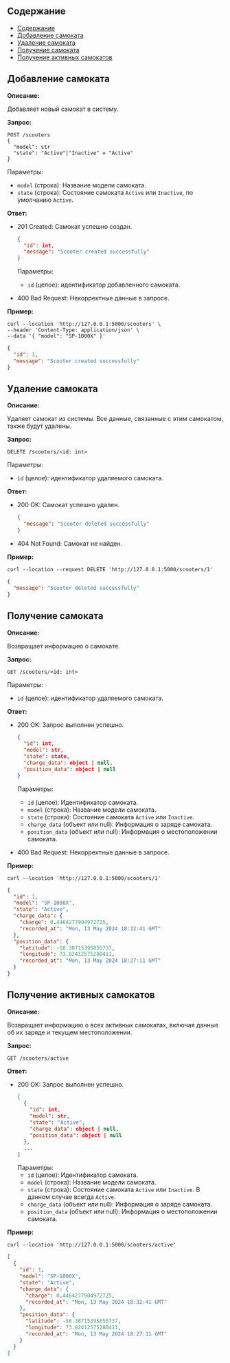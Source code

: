 ## Содержание

* [Содержание](#содержание)
* [Добавление самоката](#добавление-самоката)
* [Удаление самоката](#удаление-самоката)
* [Получение самоката](#получение-самоката)
* [Получение активных самокатов](#получение-активных-самокатов)

## Добавление самоката

**Описание:**

Добавляет новый самокат в систему.

**Запрос:**

```text
POST /scooters
{
  "model": str
  "state": "Active"|"Inactive" = "Active"
}
```

Параметры:

- `model` (строка): Название модели самоката.
- `state` (строка): Состояние самоката `Active` или `Inactive`, по умолчанию `Active`.

**Ответ:**

- 201 Created: Самокат успешно создан.
    ```json lines
    {
      "id": int,
      "message": "Scooter created successfully"
    }
    ```
  Параметры:
    - `id` (целое): идентификатор добавленного самоката.


- 400 Bad Request: Некорректные данные в запросе.

**Пример:**

```shell
curl --location 'http://127.0.0.1:5000/scooters' \
--header 'Content-Type: application/json' \
--data '{ "model": "SP-1000X" }'
```

```json
{
  "id": 1,
  "message": "Scooter created successfully"
}
```

## Удаление самоката

**Описание:**

Удаляет самокат из системы. Все данные, связанные с этим самокатом, также будут удалены.

**Запрос:**

```text
DELETE /scooters/<id: int>
```

Параметры:

- `id` (целое): идентификатор удаляемого самоката.

**Ответ:**

- 200 OK: Самокат успешно удален.
  ```json lines
  {
    "message": "Scooter deleted successfully"
  }
  ```

- 404 Not Found: Самокат не найден.

**Пример:**

```shell
curl --location --request DELETE 'http://127.0.0.1:5000/scooters/1'
```

```json
{
  "message": "Scooter deleted successfully"
}
```

## Получение самоката

**Описание:**

Возвращает информацию о самокате.

**Запрос:**

```text
GET /scooters/<id: int>
```

Параметры:

- `id` (целое): идентификатор удаляемого самоката.

**Ответ:**

- 200 OK: Запрос выполнен успешно.
  ```json lines
  {
    "id": int,
    "model": str,
    "state": state,
    "charge_data": object | null,
    "position_data": object | null
  }
  ```
  Параметры:
    - `id` (целое): Идентификатор самоката.
    - `model` (строка): Название модели самоката.
    - `state` (строка): Состояние самоката `Active` или `Inactive`.
    - `charge_data` (объект или null): Информация о заряде самоката.
    - `position_data` (объект или null): Информация о местоположении самоката.


- 400 Bad Request: Некорректные данные в запросе.

**Пример:**

```shell
curl --location 'http://127.0.0.1:5000/scooters/1'
```

```json
{
  "id": 1,
  "model": "SP-1000X",
  "state": "Active",
  "charge_data": {
    "charge": 0.4464277904972725,
    "recorded_at": "Mon, 13 May 2024 18:32:41 GMT"
  },
  "position_data": {
    "latitude": -58.38715395855737,
    "longitude": 73.82412575280411,
    "recorded_at": "Mon, 13 May 2024 18:27:11 GMT"
  }
}
```

## Получение активных самокатов

**Описание:**

Возвращает информацию о всех активных самокатах, включая данные об их заряде и текущем местоположении.

**Запрос:**

```text
GET /scooters/active
```

**Ответ:**

- 200 OK: Запрос выполнен успешно.
    ```json lines
    [
      {
        "id": int,
        "model": str,
        "state": "Active",
        "charge_data": object | null,
        "position_data": object | null
      },
      ... 
    ]
    ```
  Параметры:
    - `id` (целое): Идентификатор самоката.
    - `model` (строка): Название модели самоката.
    - `state` (строка): Состояние самоката `Active` или `Inactive`. В данном случае всегда `Active`.
    - `charge_data` (объект или null): Информация о заряде самоката.
    - `position_data` (объект или null): Информация о местоположении самоката.

**Пример:**

```shell
curl --location 'http://127.0.0.1:5000/scooters/active'
```

```json
[
  {
    "id": 1,
    "model": "SP-1000X",
    "state": "Active",
    "charge_data": {
      "charge": 0.4464277904972725,
      "recorded_at": "Mon, 13 May 2024 18:32:41 GMT"
    },
    "position_data": {
      "latitude": -58.38715395855737,
      "longitude": 73.82412575280411,
      "recorded_at": "Mon, 13 May 2024 18:27:11 GMT"
    }
  }
]
```

